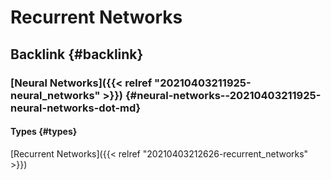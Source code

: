 # Recurrent Networks


## Backlink {#backlink}


### [Neural Networks]({{< relref "20210403211925-neural_networks" >}}) {#neural-networks--20210403211925-neural-networks-dot-md}


#### Types {#types}

[Recurrent Networks]({{< relref "20210403212626-recurrent_networks" >}})

